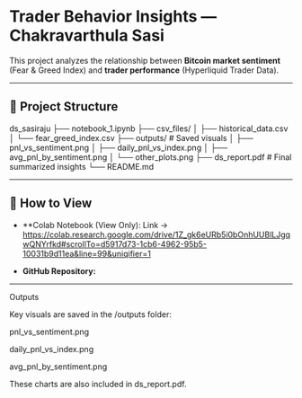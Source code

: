 # Trader Behavior Insights — Chakravarthula Sasi

This project analyzes the relationship between **Bitcoin market sentiment** (Fear & Greed Index) and **trader performance** (Hyperliquid Trader Data).

---

## 📂 Project Structure

ds_sasiraju
├── notebook_1.ipynb 
├── csv_files/ 
│ ├── historical_data.csv
│ └── fear_greed_index.csv
├── outputs/ # Saved visuals
│ ├── pnl_vs_sentiment.png
│ ├── daily_pnl_vs_index.png
│ ├── avg_pnl_by_sentiment.png
│ └── other_plots.png
├── ds_report.pdf # Final summarized insights
└── README.md 


---

## 🚀 How to View

- **Colab Notebook (View Only):
Link -> https://colab.research.google.com/drive/1Z_gk6eURb5i0bOnhUUBlLJgqwQNYrfkd#scrollTo=d5917d73-1cb6-4962-95b5-10031b9d11ea&line=99&uniqifier=1 

- **GitHub Repository:** [<paste-your-github-repo-link-here>](https://github.com/SasiRaju123/ds_chakravarthula_sasi/tree/main)

---



Outputs

Key visuals are saved in the /outputs folder:

pnl_vs_sentiment.png

daily_pnl_vs_index.png

avg_pnl_by_sentiment.png

These charts are also included in ds_report.pdf.
